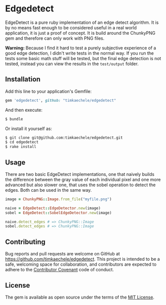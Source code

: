 # Edgedetect

EdgeDetect is a pure ruby implementation of an edge detect algorithm. It is by 
no means fast enough to be considered useful in a real world application, it 
is just a proof of concept. It is build around the ChunkyPNG gem and therefore 
can only work with PNG files. 

**Warning:** Because I find it hard to test a purely subjective experience of 
a good edge detection, I didn't write tests in the normal way. If you run the 
tests some basic math stuff will be tested, but the final edge detection is 
not tested, instead you can view the results in the `test/output` folder.

## Installation

Add this line to your application's Gemfile:

```ruby
gem 'edgedetect', github: "timkaechele/edgedetect"
```

And then execute:

```sh
$ bundle
```

Or install it yourself as:

```sh
$ git clone git@github.com:timkaechele/edgedetect.git
$ cd edgedetect
$ rake install
```

## Usage

There are two basic EdgeDetect implementations, one that naively builds the 
difference between the gray value of each individual pixel and one more 
advanced but also slower one, that uses the sobel operation to detect
the edges. Both can be used in the same way.

```ruby
image = ChunkyPNG::Image.from_file("myfile.png")

naive = EdgeDetect::EdgeDetector.new(image)
sobel = EdgeDetect::SobelEdgeDetector.new(image)

naive.detect_edges # => ChunkyPNG::Image
sobel.detect_edges # => ChunkyPNG::Image
```

## Contributing

Bug reports and pull requests are welcome on GitHub at https://github.com/timkaechele/edgedetect. This project is intended to be a safe, welcoming space for collaboration, and contributors are expected to adhere to the [Contributor Covenant](contributor-covenant.org) code of conduct.


## License

The gem is available as open source under the terms of the [MIT License](http://opensource.org/licenses/MIT).

